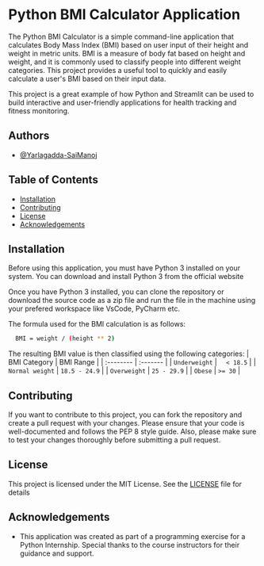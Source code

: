 
# Python BMI Calculator Application

The Python BMI Calculator is a simple command-line application that calculates Body Mass Index (BMI) based on user input of their height and weight in metric units. BMI is a measure of body fat based on height and weight, and it is commonly used to classify people into different weight categories. This project provides a useful tool to quickly and easily calculate a user's BMI based on their input data.

This project is a great example of how Python and Streamlit can be used to build interactive and user-friendly applications for health tracking and fitness monitoring.


## Authors

- [@Yarlagadda-SaiManoj](https://github.com/Yarlagadda-saimanoj)


## Table of Contents

* [Installation](https://github.com/Yarlagadda-saimanoj/Python-BMI-App/blob/main/README.md#installation)
* [Contributing](https://github.com/Yarlagadda-saimanoj/Python-BMI-App/blob/main/README.md#contributing)
* [License](https://github.com/Yarlagadda-saimanoj/Python-BMI-App/blob/main/README.md#license)
* [Acknowledgements](https://github.com/Yarlagadda-saimanoj/Python-BMI-App/blob/main/README.md#acknowledgements)
## Installation

Before using this application, you must have Python 3 installed on your system. You can download and install Python 3 from the official website

Once you have Python 3 installed, you can clone the repository or download the source code as a zip file and run the file in the machine using your prefered workspace like VsCode, PyCharm etc.

The formula used for the BMI calculation is as follows:

```bash
  BMI = weight / (height ** 2)

```  
The resulting BMI value is then classified using the following categories:
   | BMI Category | 	BMI Range    |
   | :-------- | :------- |
   | `Underweight` | `	< 18.5` |
   | `Normal weight` | `18.5 - 24.9` |
   | `Overweight` | `25 - 29.9` |
   | `Obese` | `>= 30` |

## Contributing

If you want to contribute to this project, you can fork the repository and create a pull request with your changes. Please ensure that your code is well-documented and follows the PEP 8 style guide. Also, please make sure to test your changes thoroughly before submitting a pull request.


## License

This project is licensed under the MIT License. See the [LICENSE](https://github.com/Yarlagadda-saimanoj/Python-BMI-App/blob/main/LICENSE) file for details


## Acknowledgements

 - This application was created as part of a programming exercise for a Python Internship. Special thanks to the course instructors for their guidance and support.
